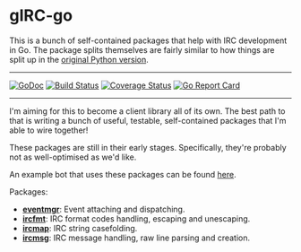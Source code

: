# gIRC-go

This is a bunch of self-contained packages that help with IRC development in Go. The package splits themselves are fairly similar to how things are split up in the [original Python version](https://github.com/DanielOaks/girc).

---

[![GoDoc](https://godoc.org/github.com/DanielOaks/girc-go?status.svg)](https://godoc.org/github.com/DanielOaks/girc-go) [![Build Status](https://travis-ci.org/DanielOaks/girc-go.svg?branch=master)](https://travis-ci.org/DanielOaks/girc-go) [![Coverage Status](https://coveralls.io/repos/DanielOaks/girc-go/badge.svg?branch=master&service=github)](https://coveralls.io/github/DanielOaks/girc-go?branch=master) [![Go Report
Card](https://goreportcard.com/badge/github.com/DanielOaks/girc-go)](https://goreportcard.com/report/github.com/DanielOaks/girc-go)

---

I'm aiming for this to become a client library all of its own. The best path to that is writing a bunch of useful, testable, self-contained packages that I'm able to wire together!

These packages are still in their early stages. Specifically, they're probably not as well-optimised as we'd like.

An example bot that uses these packages can be found [here](https://gist.github.com/DanielOaks/cbbc957e8dba39f59d9e).

Packages:

* [**eventmgr**](https://godoc.org/github.com/DanielOaks/girc-go/eventmgr): Event attaching and dispatching.
* [**ircfmt**](https://godoc.org/github.com/DanielOaks/girc-go/ircfmt): IRC format codes handling, escaping and unescaping.
* [**ircmap**](https://godoc.org/github.com/DanielOaks/girc-go/ircmap): IRC string casefolding.
* [**ircmsg**](https://godoc.org/github.com/DanielOaks/girc-go/ircmsg): IRC message handling, raw line parsing and creation.
